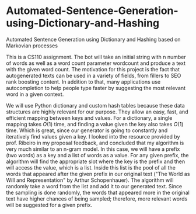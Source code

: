 # Automated-Sentence-Generation-using-Dictionary-and-Hashing
Automated Sentence Generation using Dictionary and Hashing based on Markovian processes 

This is a CS110 assignment.
The bot will take an initial string with n number of words as well as a word count parameter wordcount and produce a text with the given word count. The motivation for this project is the fact that autogenerated texts can be used in a variety of fields, from fillers to SEO rank boosting content. In addition to that, many applications use autocompletion to help people type faster by suggesting the most relevant word in a given context.

We will use Python dictionary and custom hash tables because these data structures are highly relevant for our purpose. They allow an easy, fast, and efficient mapping between keys and values. For a dictionary, a single mapping takes $O(1)$ time, and finding a value given the key also takes $O(1)$ time. Which is great, since our generator is going to constantly and iteratively find values given a key. I looked into the resource provided by prof. Ribeiro in my proposal feedback, and concluded that my algorithm is very much similar to an n-gram model. In this case, we will have a prefix (two words) as a key and a list of words as a value. For any given prefix, the algorithm will find the appropriate slot where the key is the prefix and then will access the value, which is a list. Inside this list is the pool of all the words that appeared after the given prefix in our original text ("The World as Will and Representation" by Arthur Schopenhauer). The algorithm will randomly take a word from the list and add it to our generated text. Since the sampling is done randomly, the words that appeared more in the original text have higher chances of being sampled; therefore, more relevant words will be suggested for a given prefix.
